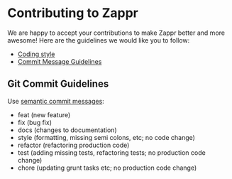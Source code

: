 # Contributing to Zappr

We are happy to accept your contributions to make Zappr better and more awesome!
Here are the guidelines we would like you to follow:

- [Coding style](/doc/style.md)
- [Commit Message Guidelines](#gitcommitguidelines)

## Git Commit Guidelines

Use [semantic commit messages](http://seesparkbox.com/foundry/semantic_commit_messages):

* feat (new feature)
* fix (bug fix)
* docs (changes to documentation)
* style (formatting, missing semi colons, etc; no code change)
* refactor (refactoring production code)
* test (adding missing tests, refactoring tests; no production code change)
* chore (updating grunt tasks etc; no production code change)

